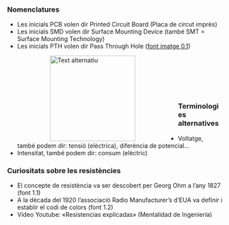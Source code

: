 ### Nomenclatures  
- Les inicials PCB volen dir Printed Circuit Board (Placa de circut imprès)
- Les inicials SMD volen dir Surface Mounting Device (també SMT = Surface Mounting Technology)
- Les inicials PTH volen dir Pass Through Hole ([font imatge 0.1](https://pcbcentral.com/wp-content/uploads/2022/06/Resistencias.jpg))

<img src="https://pcbcentral.com/wp-content/uploads/2022/06/Resistencias.jpg" alt="Text alternatiu" align="left" hspace="100" width="200"/><br/><br/><br/><br/><br/>

### Terminologies alternatives
- Voltatge, també podem dir: tensió (elèctrica), diferència de potencial...
- Intensitat, també podem dir: consum (elèctric)

### Curiositats sobre les resistències
- El concepte de resistència va ser descobert per Georg Ohm a l’any 1827 (font 1.1)
- A la dècada del 1920 l’associació Radio Manufacturer’s d’EUA va definir i establir el codi de colors (font 1.2)
- Vídeo Youtube: «Resistencias explicadas» (Mentalidad de Ingeniería)
